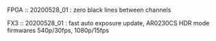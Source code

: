 FPGA ::
	20200528_01 : zero black lines between channels

FX3 ::
	20200528_01 : fast auto exposure update, AR0230CS HDR mode firmwares 540p/30fps, 1080p/15fps
